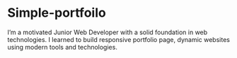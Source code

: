 # Simple-portfoilo
I’m a motivated Junior Web Developer with a solid foundation in web technologies. I learned to build responsive portfolio page, dynamic websites using modern tools and technologies.
